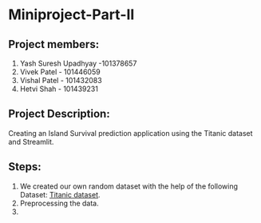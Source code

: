 # Miniproject-Part-II

## Project members:
1. Yash Suresh Upadhyay -101378657
2. Vivek Patel - 101446059
3. Vishal Patel - 101432083
4. Hetvi Shah - 101439231

## Project Description:
Creating an Island Survival prediction application using the Titanic dataset and Streamlit.

## Steps:
1. We created our own random dataset with the help of the following Dataset: [Titanic dataset](https://www.kaggle.com/datasets/brendan45774/test-file).
2. Preprocessing the data.
3. 

